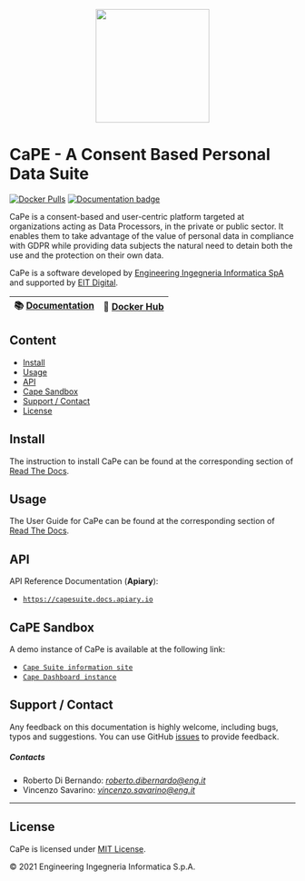 <p align="center">
<img width="200" height="200" src="https://www.cape-suite.eu/cape-dashboard/assets/images/app/cape-logo.png">
</p>

# CaPE - A Consent Based Personal Data Suite

[![Docker Pulls](https://img.shields.io/docker/pulls/capesuite/cape)](https://hub.docker.com/r/capesuite/cape)
[![Documentation badge](https://img.shields.io/readthedocs/cape-suite)](https://cape-suite.readthedocs.io/)

CaPe is a consent-based and user-centric platform targeted at organizations acting as Data Processors, in the private or public sector. It enables them to take advantage of the value of personal data in compliance with GDPR while providing data subjects the natural need to detain both the use and the protection on their own data.

CaPe is a software developed by
[Engineering Ingegneria Informatica SpA](http://www.eng.it) and supported by [EIT Digital](https://www.eitdigital.eu/).

| :books: [Documentation](https://idra.rtfd.io/) | :whale: [Docker Hub](https://hub.docker.com/r/capesuite/cape)|
|---|---|

## Content

-   [Install](#install)
-   [Usage](#usage)
-   [API](#api)
-   [Cape Sandbox](#cape-sandbox)
-   [Support / Contact](#support)
-   [License](#license)

## Install

The instruction to install CaPe can be found at the corresponding section of
[Read The Docs](https://capesuite.readthedocs.io/en/latest/admin/index.html).

## Usage

The User Guide for CaPe can be found at the corresponding section of
[Read The Docs](https://capesuite.readthedocs.io/en/latest/user/index.html).

## API

API Reference Documentation (**Apiary**):

-   [`https://capesuite.docs.apiary.io`](https://capesuite.docs.apiary.io)

## CaPE Sandbox

A demo instance of CaPe is available at the following link:

-   [`Cape Suite information site`](https://www.cape-suite.eu)
-   [`Cape Dashboard instance`](https://www.cape-suite.eu/cape-dashboard)


<a name="support"></a>

## Support / Contact

Any feedback on this documentation is highly welcome, including bugs, typos and suggestions. You can use GitHub [issues](https://github.com/OPSILab/Cape/issues)
to provide feedback.

##### Contacts

-   Roberto Di Bernando: [_roberto.dibernardo@eng.it_](mailto:robertodibernardo@eng.it)
-   Vincenzo Savarino: [_vincenzo.savarino@eng.it_](mailto:vincenzo.savarino@eng.it)

---

## License

CaPe is licensed under [MIT License](./LICENSE).

© 2021 Engineering Ingegneria Informatica S.p.A.
